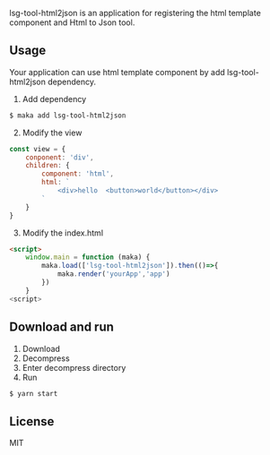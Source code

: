 
lsg-tool-html2json is an application for registering the html template component and Html to Json tool.

## Usage
Your application can use html template component by add lsg-tool-html2json dependency.

1. Add dependency
```bash
$ maka add lsg-tool-html2json
```

2. Modify the view
```javascript
const view = {
    conponent: 'div',
    children: {
        component: 'html',
        html: `
            <div>hello  <button>world</button></div>
        `
    }
}
```

3. Modify the index.html
```html
<script>
    window.main = function (maka) {
        maka.load(['lsg-tool-html2json']).then(()=>{
            maka.render('yourApp','app')
        })
    }
<script>
```

## Download and run

1. Download
2. Decompress
3. Enter decompress directory
4. Run
```bash
$ yarn start
```

## License

MIT
